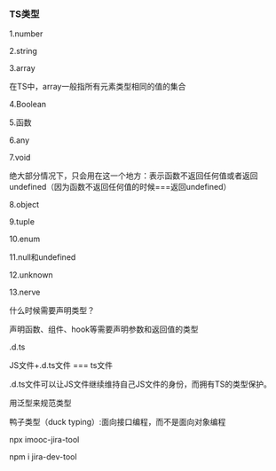 ### TS类型

1.number

2.string

3.array

在TS中，array一般指所有元素类型相同的值的集合

4.Boolean

5.函数

6.any

7.void

绝大部分情况下，只会用在这一个地方：表示函数不返回任何值或者返回undefined（因为函数不返回任何值的时候===返回undefined）

8.object

9.tuple

10.enum

11.null和undefined

12.unknown

13.nerve

什么时候需要声明类型？

声明函数、组件、hook等需要声明参数和返回值的类型

.d.ts

JS文件+.d.ts文件 === ts文件

.d.ts文件可以让JS文件继续维持自己JS文件的身份，而拥有TS的类型保护。

用泛型来规范类型

鸭子类型（duck typing）:面向接口编程，而不是面向对象编程

npx imooc-jira-tool

npm i jira-dev-tool